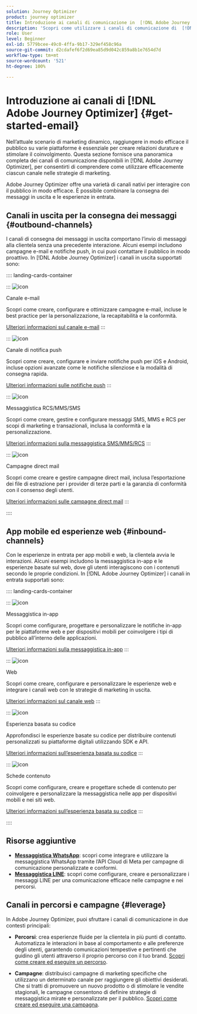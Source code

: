 ```yaml
---
solution: Journey Optimizer
product: journey optimizer
title: Introduzione ai canali di comunicazione in  [!DNL Adobe Journey Optimizer]
description: 'Scopri come utilizzare i canali di comunicazione di  [!DNL Adobe Journey Optimizer] '
role: User
level: Beginner
exl-id: 5779bcee-49c0-4ffa-9b17-329ef458c96a
source-git-commit: d2cdafef6f2d69ea85d9d042c859a8b1e7654d7d
workflow-type: tm+mt
source-wordcount: '521'
ht-degree: 100%

---
```



# Introduzione ai canali di [!DNL Adobe Journey Optimizer] {#get-started-email}

Nell’attuale scenario di marketing dinamico, raggiungere in modo efficace il pubblico su varie piattaforme è essenziale per creare relazioni durature e stimolare il coinvolgimento. Questa sezione fornisce una panoramica completa dei canali di comunicazione disponibili in [!DNL Adobe Journey Optimizer], per consentirti di comprendere come utilizzare efficacemente ciascun canale nelle strategie di marketing.

Adobe Journey Optimizer offre una varietà di canali nativi per interagire con il pubblico in modo efficace. È possibile combinare la consegna dei messaggi in uscita e le esperienze in entrata.

## Canali in uscita per la consegna dei messaggi {#outbound-channels}

I canali di consegna dei messaggi in uscita comportano l’invio di messaggi alla clientela senza una precedente interazione. Alcuni esempi includono campagne e-mail e notifiche push, in cui puoi contattare il pubblico in modo proattivo. In [!DNL Adobe Journey Optimizer] i canali in uscita supportati sono:

:::: landing-cards-container

:::
![icon](https://cdn.experienceleague.adobe.com/icons/envelope.svg)

Canale e-mail

Scopri come creare, configurare e ottimizzare campagne e-mail, incluse le best practice per la personalizzazione, la recapitabilità e la conformità.

[Ulteriori informazioni sul canale e-mail](../../rp_landing_pages/email-landing-page.md)
:::

:::
![icon](https://cdn.experienceleague.adobe.com/icons/bell.svg)

Canale di notifica push

Scopri come creare, configurare e inviare notifiche push per iOS e Android, incluse opzioni avanzate come le notifiche silenziose e la modalità di consegna rapida.

[Ulteriori informazioni sulle notifiche push](../../rp_landing_pages/push-landing-page.md)
:::

:::
![icon](https://cdn.experienceleague.adobe.com/icons/comment-dots.svg)

Messaggistica RCS/MMS/SMS

Scopri come creare, gestire e configurare messaggi SMS, MMS e RCS per scopi di marketing e transazionali, inclusa la conformità e la personalizzazione.

[Ulteriori informazioni sulla messaggistica SMS/MMS/RCS](../../rp_landing_pages/sms-landing-page.md)
:::

:::
![icon](https://cdn.experienceleague.adobe.com/icons/mail-bulk.svg)

Campagne direct mail

Scopri come creare e gestire campagne direct mail, inclusa l’esportazione dei file di estrazione per i provider di terze parti e la garanzia di conformità con il consenso degli utenti.

[Ulteriori informazioni sulle campagne direct mail](../../rp_landing_pages/direct-mail-landing-page.md)
:::

::::

## App mobile ed esperienze web {#inbound-channels}

Con le esperienze in entrata per app mobili e web, la clientela avvia le interazioni. Alcuni esempi includono la messaggistica in-app e le esperienze basate sul web, dove gli utenti interagiscono con i contenuti secondo le proprie condizioni. In [!DNL Adobe Journey Optimizer] i canali in entrata supportati sono:

:::: landing-cards-container

:::
![icon](https://cdn.experienceleague.adobe.com/icons/mobile.svg)

Messaggistica in-app

Scopri come configurare, progettare e personalizzare le notifiche in-app per le piattaforme web e per dispositivi mobili per coinvolgere i tipi di pubblico all’interno delle applicazioni.

[Ulteriori informazioni sulla messaggistica in-app](../../rp_landing_pages/in-app-landing-page.md)
:::

:::
![icon](https://cdn.experienceleague.adobe.com/icons/globe.svg)

Web

Scopri come creare, configurare e personalizzare le esperienze web e integrare i canali web con le strategie di marketing in uscita.

[Ulteriori informazioni sul canale web](../../rp_landing_pages/web-landing-page.md)
:::

:::
![icon](https://cdn.experienceleague.adobe.com/icons/code.svg)

Esperienza basata su codice

Approfondisci le esperienze basate su codice per distribuire contenuti personalizzati su piattaforme digitali utilizzando SDK e API.

[Ulteriori informazioni sull’esperienza basata su codice](../../rp_landing_pages/code-based-experience-landing-page.md)
:::

:::
![icon](https://cdn.experienceleague.adobe.com/icons/id-card.svg)

Schede contenuto

Scopri come configurare, creare e progettare schede di contenuto per coinvolgere e personalizzare la messaggistica nelle app per dispositivi mobili e nei siti web.

[Ulteriori informazioni sull’esperienza basata su codice](../../rp_landing_pages/content-card-landing-page.md)
:::

::::


## Risorse aggiuntive

- **[Messaggistica WhatsApp](../../rp_landing_pages/whatsapp-landing-page.md)**: scopri come integrare e utilizzare la messaggistica WhatsApp tramite l’API Cloud di Meta per campagne di comunicazione personalizzate e conformi.
- **[Messaggistica LINE](../../rp_landing_pages/line-landing-page.md)**: scopri come configurare, creare e personalizzare i messaggi LINE per una comunicazione efficace nelle campagne e nei percorsi.

## Canali in percorsi e campagne {#leverage}

In Adobe Journey Optimizer, puoi sfruttare i canali di comunicazione in due contesti principali:

- **Percorsi**: crea esperienze fluide per la clientela in più punti di contatto. Automatizza le interazioni in base al comportamento e alle preferenze degli utenti, garantendo comunicazioni tempestive e pertinenti che guidino gli utenti attraverso il proprio percorso con il tuo brand. [Scopri come creare ed eseguire un percorso](../building-journeys/journey-gs.md).

- **Campagne**: distribuisci campagne di marketing specifiche che utilizzano un determinato canale per raggiungere gli obiettivi desiderati. Che si tratti di promuovere un nuovo prodotto o di stimolare le vendite stagionali, le campagne consentono di definire strategie di messaggistica mirate e personalizzate per il pubblico. [Scopri come creare ed eseguire una campagna](../campaigns/get-started-with-campaigns.md).
